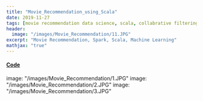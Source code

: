 ```yaml
---
title: "Movie_Recommendation_using_Scala"
date: 2019-11-27
tags: [movie recommendation data science, scala, collabrative filtering]
header:
  image: "/images/Movie_Recommendation/11.JPG"
excerpt: "Movie Recommendation, Spark, Scala, Machine Learning"
mathjax: "true"
---
```

#### [Code](https://databricks-prod-cloudfront.cloud.databricks.com/public/4027ec902e239c93eaaa8714f173bcfc/8388132873207545/873644296293014/2617543751557080/latest.html)

image: "/images/Movie_Recommendation/1.JPG"
image: "/images/Movie_Recommendation/2.JPG"
image: "/images/Movie_Recommendation/3.JPG"
